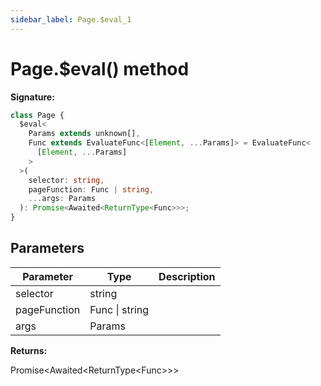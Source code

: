 ```yaml
---
sidebar_label: Page.$eval_1
---
```


# Page.$eval() method

**Signature:**

```typescript
class Page {
  $eval<
    Params extends unknown[],
    Func extends EvaluateFunc<[Element, ...Params]> = EvaluateFunc<
      [Element, ...Params]
    >
  >(
    selector: string,
    pageFunction: Func | string,
    ...args: Params
  ): Promise<Awaited<ReturnType<Func>>>;
}
```

## Parameters

| Parameter    | Type           | Description |
| ------------ | -------------- | ----------- |
| selector     | string         |             |
| pageFunction | Func \| string |             |
| args         | Params         |             |

**Returns:**

Promise&lt;Awaited&lt;ReturnType&lt;Func&gt;&gt;&gt;
